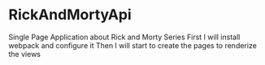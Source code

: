 # RickAndMortyApi
Single Page Application about Rick and Morty Series
First I will install webpack and configure it
Then I will start to create the pages to renderize the views
